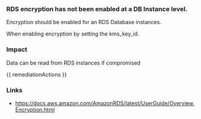
### RDS encryption has not been enabled at a DB Instance level.

Encryption should be enabled for an RDS Database instances. 

When enabling encryption by setting the kms_key_id.

### Impact
Data can be read from RDS instances if compromised

<!-- DO NOT CHANGE -->
{{ remediationActions }}

### Links
- https://docs.aws.amazon.com/AmazonRDS/latest/UserGuide/Overview.Encryption.html
        